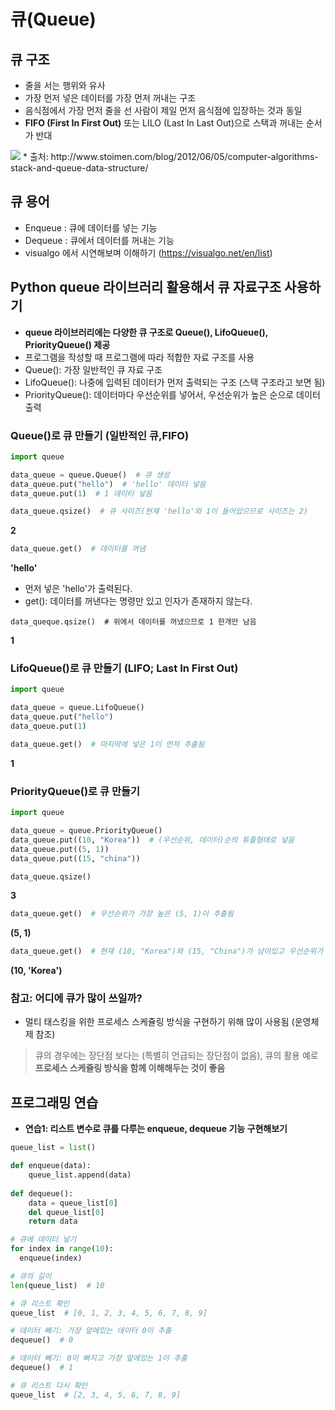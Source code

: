 # 큐(Queue)

## 큐 구조
- 줄을 서는 행위와 유사
- 가장 먼저 넣은 데이터를 가장 먼저 꺼내는 구조
 - 음식점에서 가장 먼저 줄을 선 사람이 제일 먼저 음식점에 입장하는 것과 동일
 - **FIFO (First In First Out)** 또는 LILO (Last In Last Out)으로 스택과 꺼내는 순서가 반대
 <img src="https://www.fun-coding.org/00_Images/queue.png" />
* 출처: http://www.stoimen.com/blog/2012/06/05/computer-algorithms-stack-and-queue-data-structure/

## 큐 용어
- Enqueue : 큐에 데이터를 넣는 기능
- Dequeue : 큐에서 데이터를 꺼내는 기능
- visualgo 에서 시연해보며 이해하기 (https://visualgo.net/en/list)

## Python queue 라이브러리 활용해서 큐 자료구조 사용하기
- **queue 라이브러리에는 다양한 큐 구조로 Queue(), LifoQueue(), PriorityQueue() 제공**
- 프로그램을 작성할 때 프로그램에 따라 적합한 자료 구조를 사용
 - Queue(): 가장 일반적인 큐 자료 구조
 - LifoQueue(): 나중에 입력된 데이터가 먼저 출력되는 구조 (스택 구조라고 보면 됨)
 - PriorityQueue(): 데이터마다 우선순위를 넣어서, 우선순위가 높은 순으로 데이터 출력

### Queue()로 큐 만들기 (일반적인 큐,FIFO)
```python
import queue

data_queue = queue.Queue()  # 큐 생성
data_queue.put("hello")  # 'hello' 데이터 넣음
data_queue.put(1)  # 1 데이터 넣음
```
```python
data_queue.qsize()  # 큐 사이즈(현재 'hello'와 1이 들어있으므로 사이즈는 2)
```
**2**

```python
data_queue.get()  # 데이터를 꺼냄
```
**'hello'**
- 먼저 넣은 'hello'가 출력된다.
- get(): 데이터를 꺼낸다는 명령만 있고 인자가 존재하지 않는다.

```pyton
data_queque.qsize()  # 위에서 데이터를 꺼냈으므로 1 한개만 남음
```
**1**

### LifoQueue()로 큐 만들기 (LIFO; Last In First Out)
```python
import queue

data_queue = queue.LifoQueue()
data_queue.put("hello")
data_queue.put(1)
```
```python
data_queue.get()  # 마지막에 넣은 1이 먼저 추출됨
```
**1**

### PriorityQueue()로 큐 만들기
```python
import queue

data_queue = queue.PriorityQueue()
data_queue.put((10, "Korea"))  # (우선순위, 데이터)순의 튜플형태로 넣음
data_queue.put((5, 1))
data_queue.put((15, "china"))
```
```python
data_queue.qsize()
```
**3**

```python
data_queue.get()  # 우선순위가 가장 높은 (5, 1)이 추출됨
```
**(5, 1)**

```python
data_queue.get()  # 현재 (10, "Korea")와 (15, "China")가 남아있고 우선순위가 높은 (10, "Korea")가 추출됨
```
**(10, 'Korea')**

### 참고: 어디에 큐가 많이 쓰일까?
- 멀티 태스킹을 위한 프로세스 스케쥴링 방식을 구현하기 위해 많이 사용됨 (운영체제 참조)

> 큐의 경우에는 장단점 보다는 (특별히 언급되는 장단점이 없음), 큐의 활용 예로 **프로세스 스케쥴링 방식을 함께 이해해두는 것이 좋음**


## 프로그래밍 연습
- **연습1: 리스트 변수로 큐를 다루는 enqueue, dequeue 기능 구현해보기**

```python
queue_list = list()

def enqueue(data):
    queue_list.append(data)
    
def dequeue():
    data = queue_list[0]
    del queue_list[0]
    return data
```
```python
# 큐에 데이터 넣기
for index in range(10):
  enqueue(index)

# 큐의 길이
len(queue_list)  # 10

# 큐 리스트 확인
queue_list  # [0, 1, 2, 3, 4, 5, 6, 7, 8, 9]

# 데이터 빼기: 가장 앞에있는 데이터 0이 추출
dequeue()  # 0

# 데이터 빼기: 0이 빠지고 가장 앞에있는 1이 추출
dequeue()  # 1

# 큐 리스트 다시 확인
queue_list  # [2, 3, 4, 5, 6, 7, 8, 9]

```





